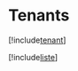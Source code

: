 # Tenants

[!include[tenant](tenants.tenant.autogen.md)]

[!include[liste](tenants.liste.autogen.md)]
















